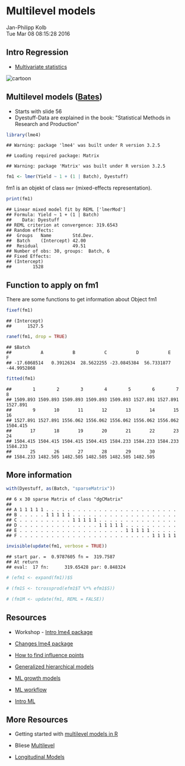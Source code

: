# Multilevel models
Jan-Philipp Kolb  
Tue Mar 08 08:15:28 2016  

## Intro Regression

- [Multivariate statistics](http://www.statistics4u.info/fundstat_germ/cc_multivar_stat.html)

![cartoon](http://www.statistics4u.info/fundstat_germ/img/gm_bivarstat_tusche.png)


## Multilevel models ([Bates](http://www.unil.ch/webdav/site/ee/shared/WorkshopD.pdf))

- Starts with slide 56
- Dyestuff-Data are explained in the book: "Statistical Methods in Research and Production"


```r
library(lme4)
```

```
## Warning: package 'lme4' was built under R version 3.2.5
```

```
## Loading required package: Matrix
```

```
## Warning: package 'Matrix' was built under R version 3.2.5
```

```r
fm1 <- lmer(Yield ~ 1 + (1 | Batch), Dyestuff)
```

fm1 is an objekt of class `mer` (mixed-effects representation).


```r
print(fm1)
```

```
## Linear mixed model fit by REML ['lmerMod']
## Formula: Yield ~ 1 + (1 | Batch)
##    Data: Dyestuff
## REML criterion at convergence: 319.6543
## Random effects:
##  Groups   Name        Std.Dev.
##  Batch    (Intercept) 42.00   
##  Residual             49.51   
## Number of obs: 30, groups:  Batch, 6
## Fixed Effects:
## (Intercept)  
##        1528
```


## Function to apply on fm1

There are some functions to get information about Object fm1


```r
fixef(fm1)
```

```
## (Intercept) 
##      1527.5
```

```r
ranef(fm1, drop = TRUE)
```

```
## $Batch
##           A           B           C           D           E           F 
## -17.6068514   0.3912634  28.5622255 -23.0845384  56.7331877 -44.9952868
```

```r
fitted(fm1)
```

```
##        1        2        3        4        5        6        7        8 
## 1509.893 1509.893 1509.893 1509.893 1509.893 1527.891 1527.891 1527.891 
##        9       10       11       12       13       14       15       16 
## 1527.891 1527.891 1556.062 1556.062 1556.062 1556.062 1556.062 1504.415 
##       17       18       19       20       21       22       23       24 
## 1504.415 1504.415 1504.415 1504.415 1584.233 1584.233 1584.233 1584.233 
##       25       26       27       28       29       30 
## 1584.233 1482.505 1482.505 1482.505 1482.505 1482.505
```

## More information


```r
with(Dyestuff, as(Batch, "sparseMatrix"))
```

```
## 6 x 30 sparse Matrix of class "dgCMatrix"
##                                                              
## A 1 1 1 1 1 . . . . . . . . . . . . . . . . . . . . . . . . .
## B . . . . . 1 1 1 1 1 . . . . . . . . . . . . . . . . . . . .
## C . . . . . . . . . . 1 1 1 1 1 . . . . . . . . . . . . . . .
## D . . . . . . . . . . . . . . . 1 1 1 1 1 . . . . . . . . . .
## E . . . . . . . . . . . . . . . . . . . . 1 1 1 1 1 . . . . .
## F . . . . . . . . . . . . . . . . . . . . . . . . . 1 1 1 1 1
```

```r
invisible(update(fm1, verbose = TRUE))
```

```
## start par. =  0.9787605 fn =  319.7587 
## At return
## eval:  17 fn:      319.65428 par: 0.848324
```

```r
# (efm1 <- expand(fm1))$S

# (fm1S <- tcrossprod(efm1$T %*% efm1$S))

# (fm1M <- update(fm1, REML = FALSE))
```

## Resources

- Workshop - [Intro lme4 package](http://www.unil.ch/webdav/site/ee/shared/WorkshopD.pdf)
 

 - [Changes lme4 package](lme4.R-forge.R-project.org)
 

- [How to find influence points](http://www.r-bloggers.com/influence-me-tools-for-detecting-influential-data-in-multilevel-regression-models/) 


 - [Generalized hierarchical models](http://journal.r-project.org/archive/2010-2/RJournal_2010-2_Roennegaard~et~al.pdf)
 
- [ML growth models](http://www.r-bloggers.com/analysing-longitudinal-data-multilevel-growth-models-i/)

- [ML workflow](http://www.r-bloggers.com/linear-mixed-effect-model-workflow/)

- [Intro ML](http://www.bristol.ac.uk/media-library/sites/cmm/migrated/documents/5-r-sample.pdf)

## More Resources

- Getting started with [multilevel models in R ](http://www.r-bloggers.com/getting-started-with-mixed-effect-models-in-r/)


- Bliese [Multilevel](https://cran.r-project.org/doc/contrib/Bliese_Multilevel.pdf)

- [Longitudinal Models](http://www.r-bloggers.com/using-r-and-lmelmer-to-fit-different-two-and-three-level-longitudinal-models/)

